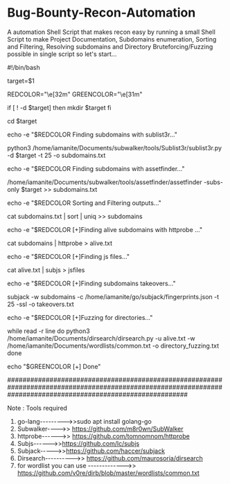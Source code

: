 # Bug-Bounty-Recon-Automation
A automation Shell Script that makes recon easy by running a small Shell Script to make Project Documentation, Subdomains enumeration, Sorting and Filtering, Resolving subdomains and Directory Bruteforcing/Fuzzing possible in single script  so let's start...

#!/bin/bash

target=$1

REDCOLOR="\e[32m"
GREENCOLOR="\e[31m"

if [ ! -d $target]
then
    mkdir $target
fi

cd $target

echo -e "$REDCOLOR Finding subdomains with sublist3r..."

python3 /home/iamanite/Documents/subwalker/tools/Sublist3r/sublist3r.py -d $target -t 25 -o subdomains.txt

echo -e "$REDCOLOR Finding subdomains with assetfinder..."

/home/iamanite/Documents/subwalker/tools/assetfinder/assetfinder -subs-only $target >> subdomains.txt

echo -e "$REDCOLOR Sorting and Filtering outputs..."

cat subdomains.txt | sort | uniq >> subdomains

echo -e "$REDCOLOR [+]Finding alive subdomains with httprobe ..."

cat subdomains | httprobe > alive.txt

echo -e "$REDCOLOR [+]Finding js files..."

cat alive.txt | subjs > jsfiles

echo -e "$REDCOLOR [+]Finding subdomains takeovers..."

subjack -w subdomains -c /home/iamanite/go/subjack/fingerprints.json -t 25 -ssl -o takeovers.txt

echo -e "$REDCOLOR [+]Fuzzing for directories..."

while read -r line
do 
    python3 /home/iamanite/Documents/dirsearch/dirsearch.py -u alive.txt -w /home/iamanite/Documents/wordlists/common.txt -o directory_fuzzing.txt 
done 

echo "$GREENCOLOR [+] Done"




###############################################################################################################################################################

Note :
Tools required
1. go-lang--------->>sudo apt install golang-go
2. Subwalker---->> https://github.com/m8r0wn/SubWalker
3. httprobe------>> https://github.com/tomnomnom/httprobe
4. Subjs------>>https://github.com/lc/subjs
5. Subjack----->>https://github.com/haccer/subjack
6. Dirsearch---------->> https://github.com/maurosoria/dirsearch
7. for wordlist you can use ------------->> https://github.com/v0re/dirb/blob/master/wordlists/common.txt


